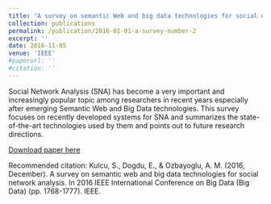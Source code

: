 ```yaml
---
title: "A survey on semantic Web and big data technologies for social network analysis"
collection: publications
permalink: /publication/2016-01-01-a-survey-number-2
excerpt: ''
date: 2016-11-05
venue: 'IEEE'
#paperurl: ''
#citation: ''
---
```

Social Network Analysis (SNA) has become a very important and increasingly popular topic among researchers in recent years especially after emerging Semantic Web and Big Data technologies. This survey focuses on recently developed systems for SNA and summarizes the state-of-the-art technologies used by them and points out to future research directions.

[Download paper here](https://ieeexplore.ieee.org/document/7840792)

Recommended citation: Kulcu, S., Dogdu, E., & Ozbayoglu, A. M. (2016, December). A survey on semantic web and big data technologies for social network analysis. In 2016 IEEE International Conference on Big Data (Big Data) (pp. 1768-1777). IEEE.